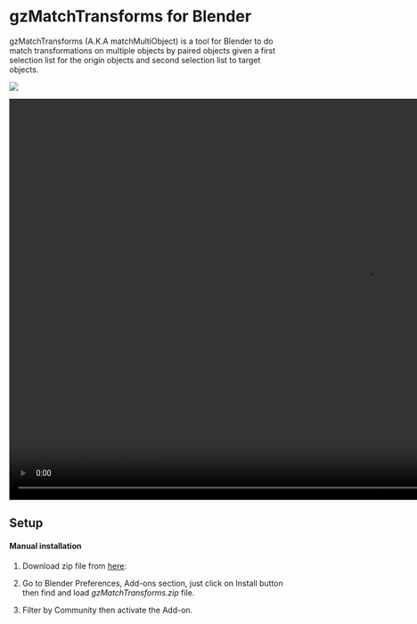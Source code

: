 # gzMatchTransforms for Blender
gzMatchTransforms (A.K.A matchMultiObject) is a tool for Blender to do match transformations on multiple objects by paired objects given a first selection list for the origin objects and second selection list to target objects. 

<img src="https://github.com/AlbertoGZ-dev/gzMatchTransforms/blob/master/rsrc/gzMatchTransforms.png"></img>

<video width="1280" height="720" controls>
  <source src="movie.mp4" type="video/mp4">
 </video>

## Setup

#### Manual installation

1. Download zip file from <a href="https://github.com/AlbertoGZ-dev/gzMatchTransforms/archive/refs/heads/master.zip">here</a>:

2. Go to Blender Preferences, Add-ons section, just click on Install button then find and load *gzMatchTransforms.zip* file.

3. Filter by Community then activate the Add-on.
